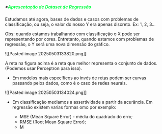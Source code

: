 
#####                                        *<span style="color:rgb(0, 255, 64)">Apresentação de Dataset de Regressão</span> 

Estudamos até agora, bases de dados e casos com problemas de classificação, ou seja, o valor do nosso Y era apenas discreto. Ex: 1, 2, 3...

Obs: quando estamos trabalhando com classificação o X pode ser representando por cores. Entretanto, quando estamos com problemas de regressão, o Y será uma nova dimensão do gráfico.

![[Pasted image 20250503133820.png]]

A reta na figura acima é a reta que melhor representa o conjunto de dados. (Podemos usar Perceptron para isso).

-  Em modelos mais específicos ao invés de retas podem ser curvas passando pelos dados, como é o caso de redes neurais. 

![[Pasted image 20250503134024.png]]

- Em classificação mediamos a assertividade a partir da acurância. Em regressão existem varias formas omo por exemplo:

	-  MSE (Mean Square Error) - média do quadrado do erro;
	-  RMSE (Root Mean Square Error);
	-  M